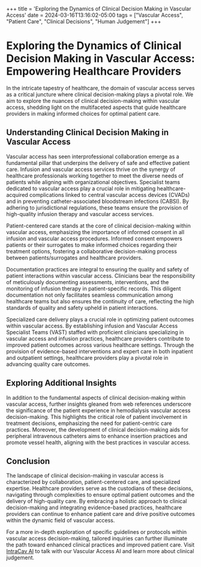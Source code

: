 +++
title = 'Exploring the Dynamics of Clinical Decision Making in Vascular Access'
date = 2024-03-16T13:16:02-05:00
tags = ["Vascular Access", "Patient Care", "Clinical Decisions", "Human Judgement"]
+++

# **Exploring the Dynamics of Clinical Decision Making in Vascular Access: Empowering Healthcare Providers**

In the intricate tapestry of healthcare, the domain of vascular access serves as a critical juncture where clinical decision-making plays a pivotal role. We aim to explore the nuances of clinical decision-making within vascular access, shedding light on the multifaceted aspects that guide healthcare providers in making informed choices for optimal patient care.

## **Understanding Clinical Decision Making in Vascular Access**

Vascular access has seen interprofessional collaboration emerge as a fundamental pillar that underpins the delivery of safe and effective patient care. Infusion and vascular access services thrive on the synergy of healthcare professionals working together to meet the diverse needs of patients while aligning with organizational objectives. Specialist teams dedicated to vascular access play a crucial role in mitigating healthcare-acquired complications linked to central vascular access devices (CVADs) and in preventing catheter-associated bloodstream infections (CABSI). By adhering to jurisdictional regulations, these teams ensure the provision of high-quality infusion therapy and vascular access services.

Patient-centered care stands at the core of clinical decision-making within vascular access, emphasizing the importance of informed consent in all infusion and vascular access procedures. Informed consent empowers patients or their surrogates to make informed choices regarding their treatment options, fostering a collaborative decision-making process between patients/surrogates and healthcare providers.

Documentation practices are integral to ensuring the quality and safety of patient interactions within vascular access. Clinicians bear the responsibility of meticulously documenting assessments, interventions, and the monitoring of infusion therapy in patient-specific records. This diligent documentation not only facilitates seamless communication among healthcare teams but also ensures the continuity of care, reflecting the high standards of quality and safety upheld in patient interactions.

Specialized care delivery plays a crucial role in optimizing patient outcomes within vascular access. By establishing infusion and Vascular Access Specialist Teams (VAST) staffed with proficient clinicians specializing in vascular access and infusion practices, healthcare providers contribute to improved patient outcomes across various healthcare settings. Through the provision of evidence-based interventions and expert care in both inpatient and outpatient settings, healthcare providers play a pivotal role in advancing quality care outcomes.

## **Exploring Additional Insights**

In addition to the fundamental aspects of clinical decision-making within vascular access, further insights gleaned from web references underscore the significance of the patient experience in hemodialysis vascular access decision-making. This highlights the critical role of patient involvement in treatment decisions, emphasizing the need for patient-centric care practices. Moreover, the development of clinical decision-making aids for peripheral intravenous catheters aims to enhance insertion practices and promote vessel health, aligning with the best practices in vascular access.

## **Conclusion**

The landscape of clinical decision-making in vascular access is characterized by collaboration, patient-centered care, and specialized expertise. Healthcare providers serve as the custodians of these decisions, navigating through complexities to ensure optimal patient outcomes and the delivery of high-quality care. By embracing a holistic approach to clinical decision-making and integrating evidence-based practices, healthcare providers can continue to enhance patient care and drive positive outcomes within the dynamic field of vascular access.

For a more in-depth exploration of specific guidelines or protocols within vascular access decision-making, tailored inquiries can further illuminate the path toward enhanced clinical practices and improved patient care. Visit [IntraCav AI](https://intracav.ai) to talk with our Vascular Access AI and learn more about clinical judgement.
